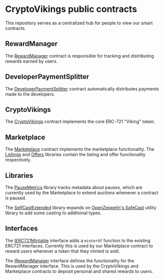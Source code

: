 # CryptoVikings public contracts
This repository serves as a centralized hub for people to view our smart contracts.

## RewardManager
The [RewardManager](./contracts/RewardManager.sol) contract is responsible for tracking and distributing rewards earned by users.

## DeveloperPaymentSplitter
The [DeveloperPaymentSplitter](./contracts/DeveloperPaymentSplitter.sol) contract automatically distributes payments made to the developers.

## CryptoVikings
The [CryptoVikings](./contracts/tokens/CryptoVikings.sol) contract implements the core ERC-721 "Viking" token.

## Marketplace
The [Marketplace](./contracts/marketplace/Marketplace.sol) contract implements the marketplace functionality. The [Listings](./contracts//marketplace/Listings.sol) and [Offers](./contracts/marketplace/Offers.sol) libraries contain the listing and offer functionality respectively.

## Libraries
The [PauseMetrics](./contracts/libraries/PauseMetrics.sol) library tracks metadata about pauses, which are currently used by the Marketplace to extend auctions whenever a contract is paused.

The [SelfCastExtended](./contracts/libraries/SafeCastExtended.sol) library expands on [OpenZeppelin's SafeCast](https://docs.openzeppelin.com/contracts/4.x/api/utils#SafeCast) utility library to add some casting to additional types.

## Interfaces
The [IERC721Mintable](./contracts/interfaces/IERC721Mintable.sol) interface adds a `minterOf` function to the existing ERC721 interfaces. Currently this is used by our Marketplace contract to reward users whenever a token that they minted is sold.

The [IRewardManager](./contracts/interfaces/IRewardManager.sol) interface defines the functionality for the RewardManager interface. This is used by the CryptoVikings and Marketplace contracts to deposit personal and shared rewards to users.